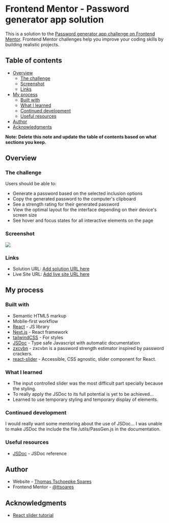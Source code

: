 # Frontend Mentor - Password generator app solution

This is a solution to the [Password generator app challenge on Frontend Mentor](https://www.frontendmentor.io/challenges/password-generator-app-Mr8CLycqjh). Frontend Mentor challenges help you improve your coding skills by building realistic projects.

## Table of contents

- [Overview](#overview)
  - [The challenge](#the-challenge)
  - [Screenshot](#screenshot)
  - [Links](#links)
- [My process](#my-process)
  - [Built with](#built-with)
  - [What I learned](#what-i-learned)
  - [Continued development](#continued-development)
  - [Useful resources](#useful-resources)
- [Author](#author)
- [Acknowledgments](#acknowledgments)

**Note: Delete this note and update the table of contents based on what sections you keep.**

## Overview

### The challenge

Users should be able to:

- Generate a password based on the selected inclusion options
- Copy the generated password to the computer's clipboard
- See a strength rating for their generated password
- View the optimal layout for the interface depending on their device's screen size
- See hover and focus states for all interactive elements on the page

### Screenshot

![](./screenshot.jpg)

### Links

- Solution URL: [Add solution URL here](https://github.com/ttsoares/pass_generator)
- Live Site URL: [Add live site URL here](https://pass-generator-pied.vercel.app/)

## My process

### Built with

- Semantic HTML5 markup
- Mobile-first workflow
- [React](https://reactjs.org/) - JS library
- [Next.js](https://nextjs.org/) - React framework
- [tailwindCSS](https://tailwindcss.com/) - For styles
- [JSDoc](https://jsdoc.app/) - Type safe Javascript with automatic documentation
- [zxcvbn](https://www.npmjs.com/package/zxcvbn) - zxcvbn is a password strength estimator inspired by password crackers.
- [react-slider](https://www.npmjs.com/package/react-slider) - Accessible, CSS agnostic, slider component for React.

### What I learned

- The input controlled slider was the most difficult part specially because the styling.
- To really apply the JSDoc to its full potential is yet to be achieved...
- Learned to use temporary styling and temporary display of elements.

### Continued development

I would really want some mentoring about the use of JSDoc...
I was unable to make JSDoc the include the file /utils/PassGen.js in the documentation.

### Useful resources

- [JSDoc](https://jsdoc.app/) - JSDoc reference

## Author

- Website - [Thomas Tschoepke Soares](https://www.linkedin.com/in/thomas-soares-6791781b/)
- Frontend Mentor - [@ttsoares](https://www.frontendmentor.io/profile/ttsoares)

## Acknowledgments

- [React slider tutorial](https://blog.logrocket.com/react-slider-tutorial/)
